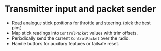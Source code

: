 # Transmitter input and packet sender

- Read analogue stick positions for throttle and steering. (pick the best pins)
- Map stick readings into `ControlPacket` values with trim offsets.
- Periodically send the current `ControlPacket` over the radio.
- Handle buttons for auxiliary features or failsafe reset.
